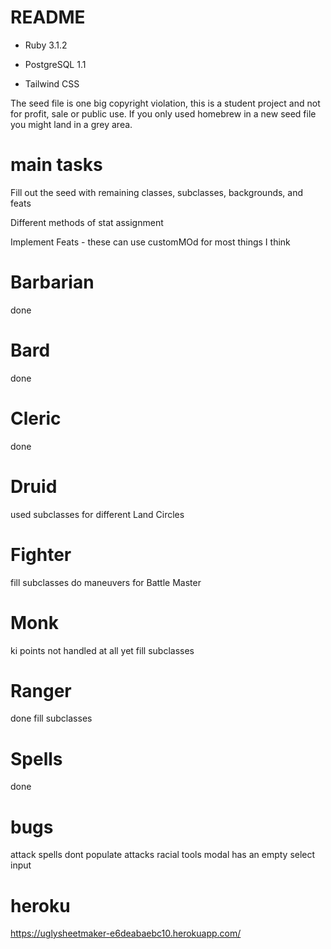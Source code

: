 # README

* Ruby 3.1.2

* PostgreSQL 1.1

* Tailwind CSS

The seed file is one big copyright violation, this is a student project and not for profit, sale or public use. If you only used homebrew in a new seed file you might land in a grey area.

# main tasks

Fill out the seed with remaining classes, subclasses, backgrounds, and feats

Different methods of stat assignment

Implement Feats - these can use customMOd for most things I think

# Barbarian
  done
# Bard
  done
# Cleric
  done
# Druid
 used subclasses for different Land Circles

# Fighter
  fill subclasses 
    do maneuvers for Battle Master

# Monk
  ki points not handled at all yet
  fill subclasses

# Ranger
  done
  fill subclasses

# Spells
   done

# bugs
  attack spells dont populate attacks
  racial tools modal has an empty select input

# heroku
https://uglysheetmaker-e6deabaebc10.herokuapp.com/